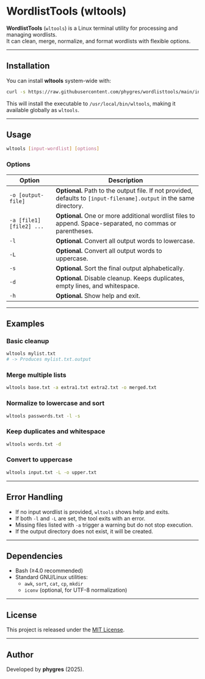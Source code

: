 # WordlistTools (wltools)

**WordlistTools** (`wltools`) is a Linux terminal utility for processing and managing wordlists.  
It can clean, merge, normalize, and format wordlists with flexible options.

---

## Installation

You can install **wltools** system-wide with:

```bash
curl -s https://raw.githubusercontent.com/phygres/wordlisttools/main/install.sh | sudo bash
```

This will install the executable to `/usr/local/bin/wltools`, making it available globally as `wltools`.

---

## Usage

```bash
wltools [input-wordlist] [options]
```

### Options

| Option | Description |
|--------|-------------|
| `-o [output-file]` | **Optional.** Path to the output file. If not provided, defaults to `[input-filename].output` in the same directory. |
| `-a [file1] [file2] ...` | **Optional.** One or more additional wordlist files to append. Space-separated, no commas or parentheses. |
| `-l` | **Optional.** Convert all output words to lowercase. |
| `-L` | **Optional.** Convert all output words to uppercase. |
| `-s` | **Optional.** Sort the final output alphabetically. |
| `-d` | **Optional.** Disable cleanup. Keeps duplicates, empty lines, and whitespace. |
| `-h` | **Optional.** Show help and exit. |

---

## Examples

### Basic cleanup
```bash
wltools mylist.txt
# -> Produces mylist.txt.output
```

### Merge multiple lists
```bash
wltools base.txt -a extra1.txt extra2.txt -o merged.txt
```

### Normalize to lowercase and sort
```bash
wltools passwords.txt -l -s
```

### Keep duplicates and whitespace
```bash
wltools words.txt -d
```

### Convert to uppercase
```bash
wltools input.txt -L -o upper.txt
```

---

## Error Handling

- If no input wordlist is provided, `wltools` shows help and exits.
- If both `-l` and `-L` are set, the tool exits with an error.
- Missing files listed with `-a` trigger a warning but do not stop execution.
- If the output directory does not exist, it will be created.

---

## Dependencies

- Bash (≥4.0 recommended)
- Standard GNU/Linux utilities:
  - `awk`, `sort`, `cat`, `cp`, `mkdir`
  - `iconv` (optional, for UTF-8 normalization)

---

## License

This project is released under the [MIT License](LICENSE).

---

## Author

Developed by **phygres** (2025).
